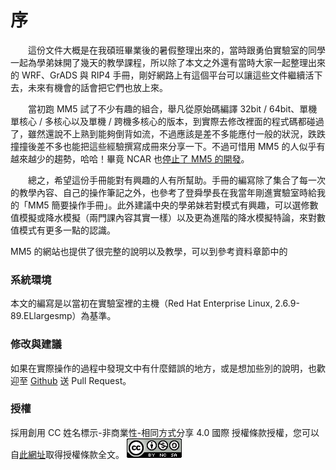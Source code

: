 # 序
　　這份文件大概是在我碩班畢業後的暑假整理出來的，當時跟勇伯實驗室的同學一起為學弟妹開了幾天的教學課程，所以除了本文之外還有當時大家一起整理出來的 WRF、GrADS 與 RIP4 手冊，剛好網路上有這個平台可以讓這些文件繼續活下去，未來有機會的話會把它們也放上來。

　　當初跑 MM5 試了不少有趣的組合，舉凡從原始碼編譯 32bit / 64bit、單機單核心 / 多核心以及單機 / 跨機多核心的版本，到實際去修改裡面的程式碼都碰過了，雖然還說不上熟到能夠倒背如流，不過應該是差不多能應付一般的狀況，跌跌撞撞後差不多也能把這些經驗撰寫成冊來分享一下。不過可惜用 MM5 的人似乎有越來越少的趨勢，哈哈！畢竟 NCAR 也[停止了 MM5 的開發](http://www2.mmm.ucar.edu/mm5/support/consult.html)。

　　總之，希望這份手冊能對有興趣的人有所幫助。手冊的編寫除了集合了每一次的教學內容、自己的操作筆記之外，也參考了登舜學長在我當年剛進實驗室時給我的「MM5 簡要操作手冊」。此外建議中央的學弟妹若對模式有興趣，可以選修數值模擬或降水模擬（兩門課內容其實一樣）以及更為進階的降水模擬特論，來對數值模式有更多一點的認識。

MM5 的網站也提供了很完整的說明以及教學，可以到參考資料章節中的

### 系統環境
本文的編寫是以當初在實驗室裡的主機（Red Hat Enterprise Linux, 2.6.9-89.ELlargesmp）為基準。

### 修改與建議
如果在實際操作的過程中發現文中有什麼錯誤的地方，或是想加些別的說明，也歡迎至 [Github](https://github.com/Cypresslin/book-mm5-101) 送 Pull Request。

### 授權
採用創用 CC 姓名標示-非商業性-相同方式分享 4.0 國際 授權條款授權，您可以自[此網址](http://creativecommons.org/licenses/by-nc-sa/4.0/)取得授權條款全文。
[![Creative Commons Attribution-NonCommercial-ShareAlike 4.0 International License](images/cc-by-nc-sa.png)](http://creativecommons.org/licenses/by-nc-sa/4.0/)

